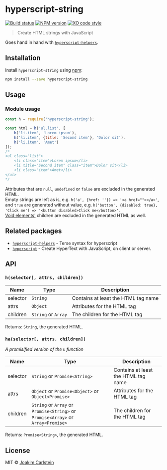 # hyperscript-string

[![Build status][travis-image]][travis-url] [![NPM version][npm-image]][npm-url] [![XO code style][codestyle-image]][codestyle-url]

> Create HTML strings with JavaScript

Goes hand in hand with [`hyperscript-helpers`](https://www.npmjs.com/package/hyperscript-helpers).

## Installation

Install `hyperscript-string` using [npm](https://www.npmjs.com/):

```bash
npm install --save hyperscript-string
```

## Usage

### Module usage

```javascript
const h = require('hyperscript-string');

const html = h('ul.list', [
	h('li.item', 'Lorem ipsum'),
	h('li.item', {title: 'Second item'}, 'Dolor sit'),
	h('li.item', 'Amet')
]);
/*
<ul class="list">
	<li class="item">Lorem ipsum</li>
	<li title="Second item" class="item">Dolor sit</li>
	<li class="item">Amet</li>
</ul>
*/
```

Attributes that are `null`, `undefined` or `false` are excluded in the generated HTML.  
Empty strings are left as is, e.g. `h('a', {href: ''}) => '<a href=""></a>'`, and `true` are generated without value, e.g. `h('button', {disabled: true}, 'Click me') => '<button disabled>Click me</button>'`.  
[Void elements'](https://www.w3.org/TR/html5/syntax.html#void-elements) children are excluded in the generated HTML as well.

## Related packages

* [`hyperscript-helpers`](https://www.npmjs.com/package/hyperscript-helpers) - Terse syntax for hyperscript
* [`hyperscript`](https://www.npmjs.com/package/hyperscript) - Create HyperText with JavaScript, on client or server.

## API

### `h(selector[, attrs, children])`

| Name | Type | Description |
|------|------|-------------|
| selector | `String` | Contains at least the HTML tag name |
| attrs | `Object` | Attributes for the HTML tag |
| children | `String` or `Array` | The children for the HTML tag |

Returns: `String`, the generated HTML.

### `ha(selector[, attrs, children])`

*A promisified version of the `h` function*

| Name | Type | Description |
|------|------|-------------|
| selector | `String` or `Promise<String>` | Contains at least the HTML tag name |
| attrs | `Object` or `Promise<Object>` or `Object<Promise>` | Attributes for the HTML tag |
| children | `String` or `Array` or `Promise<String>` or `Promise<Array>` or `Array<Promise>` | The children for the HTML tag |

Returns: `Promise<String>`, the generated HTML.

## License

MIT © [Joakim Carlstein](http://joakim.beng.se)

[npm-url]: https://npmjs.org/package/hyperscript-string
[npm-image]: https://badge.fury.io/js/hyperscript-string.svg
[travis-url]: https://travis-ci.org/joakimbeng/hyperscript-string
[travis-image]: https://travis-ci.org/joakimbeng/hyperscript-string.svg?branch=master
[codestyle-url]: https://github.com/sindresorhus/xo
[codestyle-image]: https://img.shields.io/badge/code%20style-XO-5ed9c7.svg?style=flat
